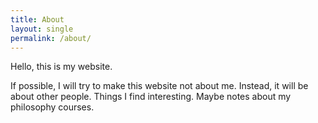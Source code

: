 ```yaml
---
title: About
layout: single
permalink: /about/
---
```


Hello, this is my website.

If possible, I will try to make this website not about me. Instead, it will be
about other people. Things I find interesting. Maybe notes about my philosophy
courses. 

